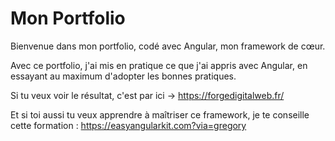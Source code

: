 # Mon Portfolio

Bienvenue dans mon portfolio, codé avec Angular, mon framework de cœur.

Avec ce portfolio, j'ai mis en pratique ce que j'ai appris avec Angular, en essayant au maximum d'adopter les bonnes pratiques.

Si tu veux voir le résultat, c'est par ici → https://forgedigitalweb.fr/

Et si toi aussi tu veux apprendre à maîtriser ce framework,
je te conseille cette formation : https://easyangularkit.com?via=gregory
